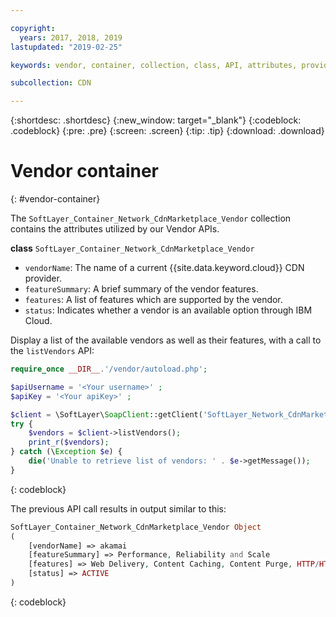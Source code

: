 ```yaml
---

copyright:
  years: 2017, 2018, 2019
lastupdated: "2019-02-25"

keywords: vendor, container, collection, class, API, attributes, provider

subcollection: CDN

---
```


{:shortdesc: .shortdesc}
{:new_window: target="_blank"}
{:codeblock: .codeblock}
{:pre: .pre}
{:screen: .screen}
{:tip: .tip}
{:download: .download}

# Vendor container
{: #vendor-container}

The `SoftLayer_Container_Network_CdnMarketplace_Vendor` collection contains the attributes utilized by our Vendor APIs.


**class** `SoftLayer_Container_Network_CdnMarketplace_Vendor`  
* `vendorName`: The name of a current {{site.data.keyword.cloud}} CDN provider.  
* `featureSummary`: A brief summary of the vendor features.  
* `features`: A list of features which are supported by the vendor.  
* `status`: Indicates whether a vendor is an available option through IBM Cloud.


Display a list of the available vendors as well as their features, with a call to the `listVendors` API:

```php
require_once __DIR__.'/vendor/autoload.php';

$apiUsername = '<Your username>' ;
$apiKey = '<Your apiKey>' ;

$client = \SoftLayer\SoapClient::getClient('SoftLayer_Network_CdnMarketplace_Vendor', null, $apiUsername, $apiKey);
try {
    $vendors = $client->listVendors();
    print_r($vendors);
} catch (\Exception $e) {
    die('Unable to retrieve list of vendors: ' . $e->getMessage());
}
```
{: codeblock}

The previous API call results in output similar to this:

```php
SoftLayer_Container_Network_CdnMarketplace_Vendor Object
(
    [vendorName] => akamai
    [featureSummary] => Performance, Reliability and Scale
    [features] => Web Delivery, Content Caching, Content Purge, HTTP/HTTPS Support
    [status] => ACTIVE
)
```
{: codeblock}
